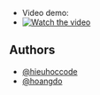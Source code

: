 
- Video demo:
- [![Watch the video](https://img.youtube.com/vi/ZwIo3c9L6GY/hqdefault.jpg)](https://www.youtube.com/embed/ZwIo3c9L6GY)

## Authors

- [@hieuhoccode](https://github.com/hieuhoccode287)
- [@hoangdo](https://github.com/hoangABC)
